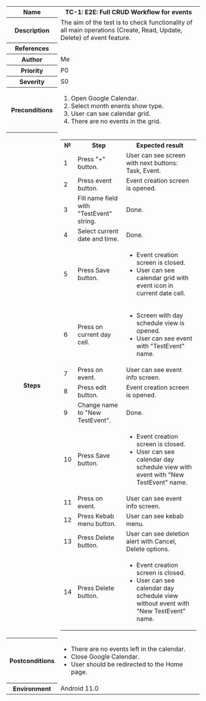 <table>
  <tr>
    <th>Name</th><th>TC-1: E2E: Full CRUD Workflow for events</th>
  </tr>
  <tr>
    <th>Description</th>
    <td>The aim of the test is to check functionality of all main operations (Create, Read, Update, Delete) of event feature.</td>
  </tr>
  <tr>
    <th>References</th>
    <td></td>
  </tr>
  <tr>
    <th>Author</th>
    <td>Me</td>
  </tr>
  <tr>
    <th>Priority</th>
    <td>P0</td>
  </tr>
  <tr>
    <th>Severity</th>
    <td>S0</td>
  </tr>
  <tr>
    <th>Preconditions</th>
    <td>
      <ol>
        <li>Open Google Calendar.</li>
        <li>Select month enents show type.</li>
        <li>User can see calendar grid.</li>
        <li>There are no events in the grid.</li>
      </ol>
    </td>
  </tr>
  <tr>
    <th>Steps</th>
    <td>
      <table>
        <tr>
          <th>№</th>
          <th>Step</th>
          <th>Expected result</th>
        </tr>
        <tr>
          <td>1</td>
          <td>Press "+" button.</td>
          <td>User can see screen with next buttons: Task, Event.</td>
        </tr>
        <tr>
          <td>2</td>
          <td>Press event button.</td>
          <td>Event creation screen is opened.</td>
        </tr>
        <tr>
          <td>3</td>
          <td>Fill name field with "TestEvent" string.</td>
          <td>Done.</td>
        </tr>
        <tr>
          <td>4</td>
          <td>Select current date and time.</td>
          <td>Done.</td>
        </tr>
        <tr>
          <td>5</td>
          <td>Press Save button.</td>
          <td>
            <ul>
              <li>Event creation screen is closed.</li>
              <li>User can see calendar grid with event icon in current date cell.</li>
            </ul>
          </td>
        </tr>
        <tr>
          <td>6</td>
          <td>Press on current day cell.</td>
          <td>
            <ul>
              <li>Screen with day schedule view is opened.</li>
              <li>User can see event with "TestEvent" name.</li>
            </ul>
          </td>
        </tr>
        <tr>
          <td>7</td>
          <td>Press on event.</td>
          <td>User can see event info screen.</td>
        </tr>
        <tr>
          <td>8</td>
          <td>Press edit button.</td>
          <td>Event creation screen is opened.</td>
        </tr>
        <tr>
          <td>9</td>
          <td>Change name to "New TestEvent".</td>
          <td>Done.</td>
        </tr>
        <tr>
          <td>10</td>
          <td>Press Save button.</td>
          <td>
            <ul>
              <li>Event creation screen is closed.</li>
              <li>User can see calendar day schedule view with event with "New TestEvent" name.</li>
            </ul>
          </td>
        </tr>
        <tr>
          <td>11</td>
          <td>Press on event.</td>
          <td>User can see event info screen.</td>
        </tr>
        <tr>
          <td>12</td>
          <td>Press Kebab menu button.</td>
          <td>User can see kebab menu.</td>
        </tr>
        <tr>
          <td>13</td>
          <td>Press Delete button.</td>
          <td>User can see deletion alert with Cancel, Delete options.</td>
        </tr>
        <tr>
          <td>14</td>
          <td>Press Delete button.</td>
          <td>
            <ul>
              <li>Event creation screen is closed.</li>
              <li>User can see calendar day schedule view without event with "New TestEvent" name.</li>
            </ul>  
          </td>
        </tr>
      </table>
    </td>
  </tr>
  <tr>
    <th>Postconditions</th>
    <td>
      <ul>
        <li>There are no events left in the calendar.</li>
        <li>Close Google Calendar.</li>
        <li>User should be redirected to the Home page.</li>
      </ul>
    </td>
  </tr>
  <tr>
    <th>Environment</th>
    <td>Android 11.0</td>
  </tr>
</table>
